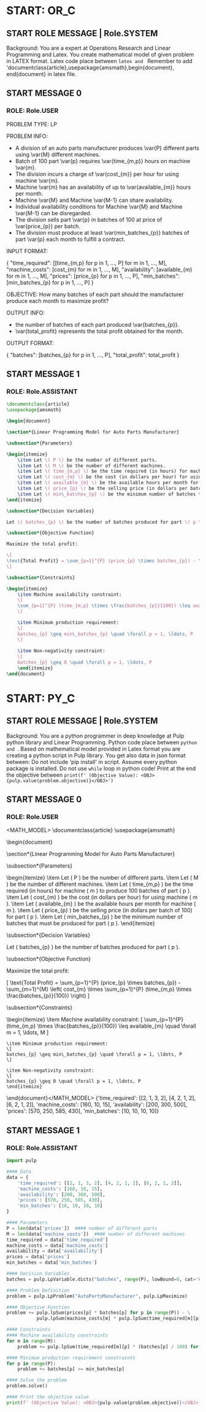 # START: OR_C 
## START ROLE MESSAGE | Role.SYSTEM 
Background: You are a expert at Operations Research and Linear Programming and Latex. You create mathematical model of given problem in LATEX format. Latex code place between ```latex and ``` Remember to add 'documentclass{article},usepackage{amsmath},begin{document}, end{document} in latex file. 
## START MESSAGE 0 
### ROLE: Role.USER
<DESCRIPTION>
PROBLEM TYPE: LP

PROBLEM INFO:

- A division of an auto parts manufacturer produces \var{P} different parts using \var{M} different machines.
- Batch of 100 part \var{p} requires \var{time_{m,p}} hours on machine \var{m}.
- The division incurs a charge of \var{cost_{m}} per hour for using machine \var{m}.
- Machine \var{m} has an availability of up to \var{available_{m}} hours per month.
- Machine \var{M} and Machine \var{M-1} can share availability.
- Individual availability conditions for Machine \var{M} and Machine \var{M-1} can be disregarded.
- The division sells part \var{p} in batches of 100 at price of \var{price_{p}} per batch.
- The division must produce at least \var{min_batches_{p}} batches of part \var{p} each month to fulfill a contract.

INPUT FORMAT: 

{
    "time_required": [[time_{m,p} for p in 1, ..., P] for m in 1, ..., M],
    "machine_costs": [cost_{m} for m in 1, ..., M],
    "availability": [available_{m} for m in 1, ..., M],
    "prices": [price_{p} for p in 1, ..., P],
    "min_batches": [min_batches_{p} for p in 1, ..., P]
}

OBJECTIVE: How many batches of each part should the manufacturer produce each month to maximize profit?

OUTPUT INFO:

- the number of batches of each part produced \var{batches_{p}}.
- \var{total_profit} represents the total profit obtained for the month.

OUTPUT FORMAT:

{
    "batches": [batches_{p} for p in 1, ..., P],
    "total_profit": total_profit
}
</DESCRIPTION>


## START MESSAGE 1 
### ROLE: Role.ASSISTANT
```latex
\documentclass{article}
\usepackage{amsmath}

\begin{document}

\section*{Linear Programming Model for Auto Parts Manufacturer}

\subsection*{Parameters}

\begin{itemize}
    \item Let \( P \) be the number of different parts.
    \item Let \( M \) be the number of different machines.
    \item Let \( time_{m,p} \) be the time required (in hours) for machine \( m \) to produce 100 batches of part \( p \).
    \item Let \( cost_{m} \) be the cost (in dollars per hour) for using machine \( m \).
    \item Let \( available_{m} \) be the available hours per month for machine \( m \).
    \item Let \( price_{p} \) be the selling price (in dollars per batch of 100) for part \( p \).
    \item Let \( min\_batches_{p} \) be the minimum number of batches that must be produced for part \( p \).
\end{itemize}

\subsection*{Decision Variables}

Let \( batches_{p} \) be the number of batches produced for part \( p \).

\subsection*{Objective Function}

Maximize the total profit:

\[
\text{Total Profit} = \sum_{p=1}^{P} (price_{p} \times batches_{p}) - \sum_{m=1}^{M} \left( cost_{m} \times \sum_{p=1}^{P} (time_{m,p} \times \frac{batches_{p}}{100}) \right)
\]

\subsection*{Constraints}

\begin{itemize}
    \item Machine availability constraint:
    \[
    \sum_{p=1}^{P} (time_{m,p} \times \frac{batches_{p}}{100}) \leq available_{m} \quad \forall m = 1, \ldots, M
    \]

    \item Minimum production requirement:
    \[
    batches_{p} \geq min\_batches_{p} \quad \forall p = 1, \ldots, P
    \]
    
    \item Non-negativity constraint:
    \[
    batches_{p} \geq 0 \quad \forall p = 1, \ldots, P
    \end{itemize}
\end{document}
```

# START: PY_C 
## START ROLE MESSAGE | Role.SYSTEM 
Background: You are a python programmer in deep knowledge at Pulp python library and Linear Programming. Python code place between ```python and ```. Based on mathematical model provided in Latex format you are creating a python script in Pulp library. You get also data in json format between: <DATA></DATA> Do not include 'pip install' in script. Assume every python package is installed. Do not use `while` loop in python code! Print at the end the objective between <OBJ></OBJ> `print(f' (Objective Value): <OBJ>{pulp.value(problem.objective)}</OBJ>')` 
## START MESSAGE 0 
### ROLE: Role.USER
<MATH_MODEL>
\documentclass{article}
\usepackage{amsmath}

\begin{document}

\section*{Linear Programming Model for Auto Parts Manufacturer}

\subsection*{Parameters}

\begin{itemize}
    \item Let \( P \) be the number of different parts.
    \item Let \( M \) be the number of different machines.
    \item Let \( time_{m,p} \) be the time required (in hours) for machine \( m \) to produce 100 batches of part \( p \).
    \item Let \( cost_{m} \) be the cost (in dollars per hour) for using machine \( m \).
    \item Let \( available_{m} \) be the available hours per month for machine \( m \).
    \item Let \( price_{p} \) be the selling price (in dollars per batch of 100) for part \( p \).
    \item Let \( min\_batches_{p} \) be the minimum number of batches that must be produced for part \( p \).
\end{itemize}

\subsection*{Decision Variables}

Let \( batches_{p} \) be the number of batches produced for part \( p \).

\subsection*{Objective Function}

Maximize the total profit:

\[
\text{Total Profit} = \sum_{p=1}^{P} (price_{p} \times batches_{p}) - \sum_{m=1}^{M} \left( cost_{m} \times \sum_{p=1}^{P} (time_{m,p} \times \frac{batches_{p}}{100}) \right)
\]

\subsection*{Constraints}

\begin{itemize}
    \item Machine availability constraint:
    \[
    \sum_{p=1}^{P} (time_{m,p} \times \frac{batches_{p}}{100}) \leq available_{m} \quad \forall m = 1, \ldots, M
    \]

    \item Minimum production requirement:
    \[
    batches_{p} \geq min\_batches_{p} \quad \forall p = 1, \ldots, P
    \]
    
    \item Non-negativity constraint:
    \[
    batches_{p} \geq 0 \quad \forall p = 1, \ldots, P
    \end{itemize}
\end{document}</MATH_MODEL>
<DATA>
{'time_required': [[2, 1, 3, 2], [4, 2, 1, 2], [6, 2, 1, 2]], 'machine_costs': [160, 10, 15], 'availability': [200, 300, 500], 'prices': [570, 250, 585, 430], 'min_batches': [10, 10, 10, 10]}</DATA>


## START MESSAGE 1 
### ROLE: Role.ASSISTANT
```python
import pulp

#### Data
data = {
    'time_required': [[2, 1, 3, 2], [4, 2, 1, 2], [6, 2, 1, 2]],
    'machine_costs': [160, 10, 15],
    'availability': [200, 300, 500],
    'prices': [570, 250, 585, 430],
    'min_batches': [10, 10, 10, 10]
}

#### Parameters
P = len(data['prices'])  #### number of different parts
M = len(data['machine_costs'])  #### number of different machines
time_required = data['time_required']
machine_costs = data['machine_costs']
availability = data['availability']
prices = data['prices']
min_batches = data['min_batches']

#### Decision Variables
batches = pulp.LpVariable.dicts("batches", range(P), lowBound=0, cat='Continuous')

#### Problem Definition
problem = pulp.LpProblem("AutoPartsManufacturer", pulp.LpMaximize)

#### Objective Function
problem += pulp.lpSum(prices[p] * batches[p] for p in range(P)) - \
           pulp.lpSum(machine_costs[m] * pulp.lpSum(time_required[m][p] * (batches[p] / 100) for p in range(P)) for m in range(M))

#### Constraints
#### Machine availability constraints
for m in range(M):
    problem += pulp.lpSum(time_required[m][p] * (batches[p] / 100) for p in range(P)) <= availability[m]

#### Minimum production requirement constraints
for p in range(P):
    problem += batches[p] >= min_batches[p]

#### Solve the problem
problem.solve()

#### Print the objective value
print(f' (Objective Value): <OBJ>{pulp.value(problem.objective)}</OBJ>')
```


